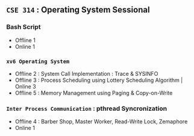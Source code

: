 ## **`CSE 314` : Operating System Sessional**

### Bash Script
- Offline 1 
- Online 1 

### **`xv6 Operating System`**
- Offline 2 : System Call Implementation : Trace & SYSINFO
- Offline 3 : Process Scheduling using Lottery Scheduling Algorithm | Online 3
- Offline 5 : Memory Management using Paging & Copy-on-Write

### **`Inter Process Communication`** : pthread Syncronization
- Offline 4 : Barber Shop, Master Worker, Read-Write Lock, Zemaphore
- Online 1

